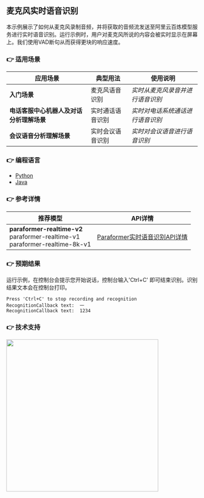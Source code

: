 [comment]: # (title and brief introduction of the sample)
## 麦克风实时语音识别
本示例展示了如何从麦克风录制音频，并将获取的音频流发送至阿里云百炼模型服务进行实时语音识别。运行示例时，用户对麦克风所说的内容会被实时显示在屏幕上。我们使用VAD断句从而获得更块的响应速度。

[comment]: # (list of scenarios of the sample)
### :point_right: 适用场景

| 应用场景     | 典型用法 | 使用说明 |
|----------| ----- | ----- |
| **入门场景** | 麦克风语音识别 | *实时从麦克风录音并进行语音识别* |
| **电话客服中心机器人及对话分析理解场景** | 实时通话语音识别 | *实时对电话系统通话进行语音识别* |
| **会议语音分析理解场景** | 实时会议语音识别	 | *实时对会议语音进行语音识别* |

[comment]: # (supported programming languages of the sample)
### :point_right: 编程语言
- [Python](./python)
- [Java](./java)

[comment]: # (model and interface of the sample)
### :point_right: 参考详情

| 推荐模型 | API详情 |
| ----- | ----- |
| **paraformer-realtime-v2**<br>paraformer-realtime-v1<br>paraformer-realtime-8k-v1 | [Paraformer实时语音识别API详情](https://help.aliyun.com/zh/model-studio/developer-reference/paraformer-real-time-speech-recognition-api) |

### :point_right: 预期结果

运行示例，在控制台会提示您开始说话，控制台输入'Ctrl+C' 即可结束识别。识别结果文本会在控制台打印。
```text
Press 'Ctrl+C' to stop recording and recognition
RecognitionCallback text:  一
RecognitionCallback text:  1234
```

[comment]: # (technical support of the sample)
### :point_right: 技术支持
<img src="https://dashscope.oss-cn-beijing.aliyuncs.com/samples/audio/group.png" width="400"/>
